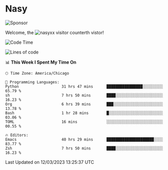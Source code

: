 # Nasy

<!--
<p align="center">
<img height="200" src="https://github-readme-stats.vercel.app/api?username=nasyxx&count_private=true&show_icons=true&theme=dracula&include_all_commits=true"/>
<img height="200" src="https://github-readme-stats.vercel.app/api/top-langs/?username=nasyxx&theme=dracula&hide=html,jupyter+notebook&count_private=true&show_icons=true"/>
</p>

  
----------------
-->

![Sponsor](https://img.shields.io/static/v1.svg?label=Sponsor&message=%E2%9D%A4&logo=GitHub&style=flat&color=pink)
 
Welcome, the ![nasyxx visitor counter](https://count.getloli.com/get/@nasyxx?theme=rule34)th vistor!
 
<!--START_SECTION:waka-->
![Code Time](http://img.shields.io/badge/Code%20Time-3%2C253%20hrs%2026%20mins-blue)

![Lines of code](https://img.shields.io/badge/From%20Hello%20World%20I%27ve%20Written-6.2%20million%20lines%20of%20code-blue)

📊 **This Week I Spent My Time On** 

```text
🕑︎ Time Zone: America/Chicago

💬 Programming Languages: 
Python                   31 hrs 47 mins      ████████████████░░░░░░░░░   65.79 % 
sh                       7 hrs 50 mins       ████░░░░░░░░░░░░░░░░░░░░░   16.23 % 
Org                      6 hrs 39 mins       ███░░░░░░░░░░░░░░░░░░░░░░   13.78 % 
Bash                     1 hr 28 mins        █░░░░░░░░░░░░░░░░░░░░░░░░   03.06 % 
TOML                     16 mins             ░░░░░░░░░░░░░░░░░░░░░░░░░   00.55 % 

🔥 Editors: 
Emacs                    40 hrs 29 mins      █████████████████████░░░░   83.77 % 
Zsh                      7 hrs 50 mins       ████░░░░░░░░░░░░░░░░░░░░░   16.23 % 
```


 Last Updated on 12/03/2023 13:25:37 UTC
<!--END_SECTION:waka-->

<!-- ![visitors](https://visitor-badge.laobi.icu/badge?page_id=nasyxx.nasyxx) -->
